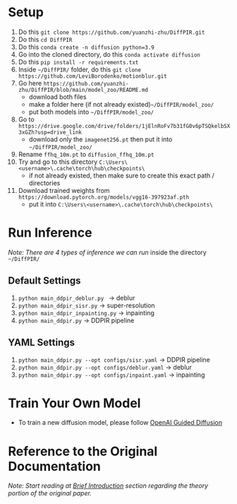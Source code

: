 # Setup

1. Do this ```git clone https://github.com/yuanzhi-zhu/DiffPIR.git```
2. Do this ```cd DiffPIR```
3. Do this ```conda create -n diffusion python=3.9```
4. Go into the cloned directory, do this ```conda activate diffusion``` 
5. Do this ```pip install -r requirements.txt```
6. Inside ```~/DiffPIR/``` folder, do this ```git clone https://github.com/LeviBorodenko/motionblur.git```
7. Go here ```https://github.com/yuanzhi-zhu/DiffPIR/blob/main/model_zoo/README.md```
    - download both files
    - make a folder here (if not already existed)```~/DiffPIR/model_zoo/```
    - put both models into ```~/DiffPIR/model_zoo/```
8. Go to ```https://drive.google.com/drive/folders/1jElnRoFv7b31fG0v6pTSQkelbSX3xGZh?usp=drive_link```
    - download only the ```imagenet256.pt``` then put it into ```~/DiffPIR/model_zoo/```
9. Rename ```ffhq_10m.pt``` to ```diffusion_ffhq_10m.pt```
10. Try and go to this directory ```C:\Users\<username>\.cache\torch\hub\checkpoints\``` 
    - if not already existed, then make sure to create this exact path / directories
11. Download trained weights from ```https://download.pytorch.org/models/vgg16-397923af.pth```
    - put it into ```C:\Users\<username>\.cache\torch\hub\checkpoints\``` 


# Run Inference

*Note: There are 4 types of inference we can run* inside the directory ```~/DiffPIR/```

## Default Settings
1. ```python main_ddpir_deblur.py ```        -> deblur
2. ```python main_ddpir_sisr.py```           -> super-resolution
3. ```python main_ddpir_inpainting.py```     -> inpainting
4. ```python main_ddpir.py```                -> DDPIR pipeline

## YAML Settings

1. ```python main_ddpir.py --opt configs/sisr.yaml```       -> DDPIR pipeline
2. ```python main_ddpir.py --opt configs/deblur.yaml```     -> deblur
3. ```python main_ddpir.py --opt configs/inpaint.yaml```    -> inpainting


# Train Your Own Model
- To train a new diffusion model, please follow [OpenAI Guided Diffusion](https://github.com/openai/guided-diffusion)


# Reference to the Original Documentation
*Note: Start reading at [Brief Introduction](./[old]README.md) section regarding the theory portion of the original paper.*